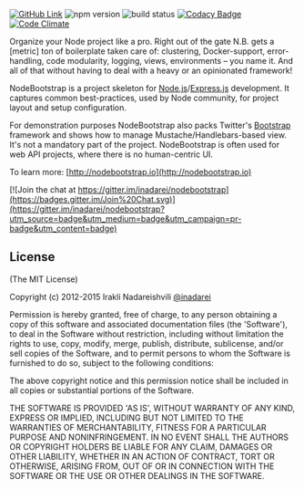 [![GitHub Link](https://img.shields.io/github/stars/inadarei/nodebootstrap.svg?style=flat)](https://github.com/inadarei/nodebootstrap)
![npm version](https://img.shields.io/npm/v/nodebootstrap.svg?style=flat)
![build status](https://travis-ci.org/inadarei/nodebootstrap.svg?branch=master)
[![Codacy Badge](https://www.codacy.com/project/badge/41c49bb9c9384b7e8042f1e6c9645431)](https://www.codacy.com/public/irakli/nodebootstrap_2)
[![Code Climate](https://codeclimate.com/github/inadarei/nodebootstrap/badges/gpa.svg)](https://codeclimate.com/github/inadarei/nodebootstrap)

Organize your Node project like a pro. Right out of the gate N.B. gets a [metric] ton of boilerplate taken care of: clustering, Docker-support, error-handling, code modularity, logging, views, environments – you name it. And all of that without having to deal with a heavy or an opinionated framework!

NodeBootstrap is a project skeleton for [Node.js](http://nodejs.org/)/[Express.js](http://expressjs.com)
development. It captures common best-practices, used by Node community, for project layout and setup configuration.

For demonstration purposes NodeBootstrap also packs Twitter's [Bootstrap](http://twitter.github.com/bootstrap/)
framework and shows how to manage Mustache/Handlebars-based view. It's not a mandatory part of the project.
NodeBootstrap is often used for web API projects, where there is no human-centric UI.

To learn more: [http://nodebootstrap.io](http://nodebootstrap.io)

[![Join the chat at https://gitter.im/inadarei/nodebootstrap](https://badges.gitter.im/Join%20Chat.svg)](https://gitter.im/inadarei/nodebootstrap?utm_source=badge&utm_medium=badge&utm_campaign=pr-badge&utm_content=badge)

## License

(The MIT License)

Copyright (c) 2012-2015 Irakli Nadareishvili [@inadarei](http://twitter.com/inadarei)

Permission is hereby granted, free of charge, to any person obtaining
a copy of this software and associated documentation files (the
'Software'), to deal in the Software without restriction, including
without limitation the rights to use, copy, modify, merge, publish,
distribute, sublicense, and/or sell copies of the Software, and to
permit persons to whom the Software is furnished to do so, subject to
the following conditions:

The above copyright notice and this permission notice shall be
included in all copies or substantial portions of the Software.

THE SOFTWARE IS PROVIDED 'AS IS', WITHOUT WARRANTY OF ANY KIND,
EXPRESS OR IMPLIED, INCLUDING BUT NOT LIMITED TO THE WARRANTIES OF
MERCHANTABILITY, FITNESS FOR A PARTICULAR PURPOSE AND NONINFRINGEMENT.
IN NO EVENT SHALL THE AUTHORS OR COPYRIGHT HOLDERS BE LIABLE FOR ANY
CLAIM, DAMAGES OR OTHER LIABILITY, WHETHER IN AN ACTION OF CONTRACT,
TORT OR OTHERWISE, ARISING FROM, OUT OF OR IN CONNECTION WITH THE
SOFTWARE OR THE USE OR OTHER DEALINGS IN THE SOFTWARE.
